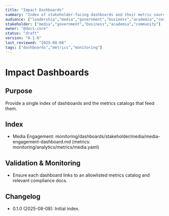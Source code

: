 ```yaml
---
title: "Impact Dashboards"
summary: "Index of stakeholder-facing dashboards and their metric sources."
audience: ["leadership","media","government","business","academia","community"]
stakeholder: ["media","government","business","academia","community"]
owner: "@docs-core"
status: "draft"
version: "0.1.0"
last_reviewed: "2025-08-08"
tags: ["dashboards","metrics","monitoring"]
---
```


# Impact Dashboards

## Purpose
Provide a single index of dashboards and the metrics catalogs that feed them.

## Index
- Media Engagement: monitoring/dashboards/stakeholder/media/media-engagement-dashboard.md (metrics: monitoring/analytics/metrics/media.yaml)

## Validation & Monitoring
- Ensure each dashboard links to an allowlisted metrics catalog and relevant compliance docs.

## Changelog
- 0.1.0 (2025-08-08): Initial index.
